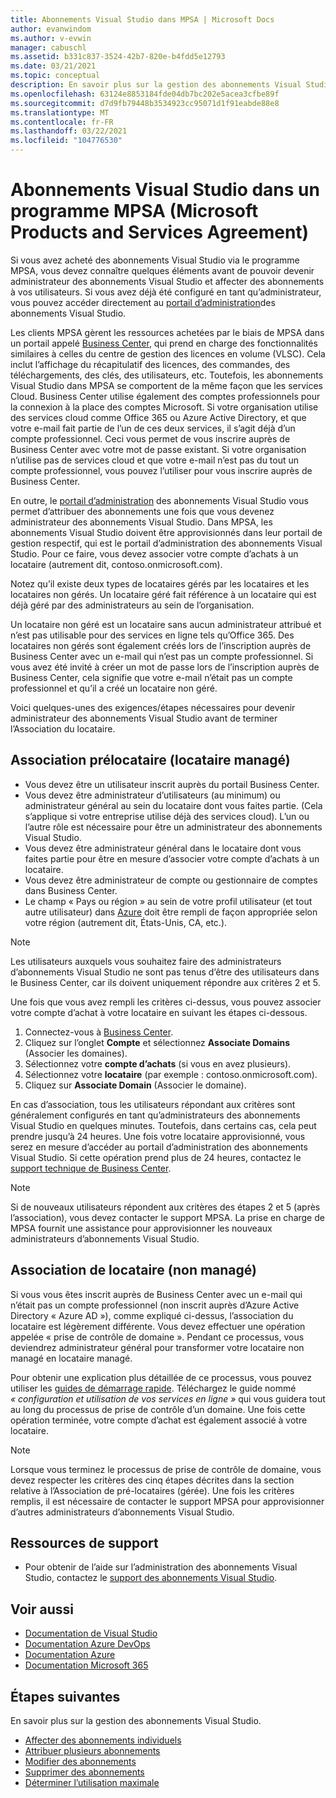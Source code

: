 ```yaml
---
title: Abonnements Visual Studio dans MPSA | Microsoft Docs
author: evanwindom
ms.author: v-evwin
manager: cabuschl
ms.assetid: b331c837-3524-42b7-820e-b4fdd5e12793
ms.date: 03/21/2021
ms.topic: conceptual
description: En savoir plus sur la gestion des abonnements Visual Studio dans un contrat Microsoft Products and services (MPSA)
ms.openlocfilehash: 63124e8853184fde04db7bc202e5acea3cfbe89f
ms.sourcegitcommit: d7d9fb79448b3534923cc95071d1f91eabde88e8
ms.translationtype: MT
ms.contentlocale: fr-FR
ms.lasthandoff: 03/22/2021
ms.locfileid: "104776530"
---
```

# <a name="visual-studio-subscriptions-in-a-microsoft-products-and-services-agreement-mpsa"></a>Abonnements Visual Studio dans un programme MPSA (Microsoft Products and Services Agreement)
Si vous avez acheté des abonnements Visual Studio via le programme MPSA, vous devez connaître quelques éléments avant de pouvoir devenir administrateur des abonnements Visual Studio et affecter des abonnements à vos utilisateurs. Si vous avez déjà été configuré en tant qu’administrateur, vous pouvez accéder directement au [portail d’administration](https://manage.visualstudio.com/)des abonnements Visual Studio.

Les clients MPSA gèrent les ressources achetées par le biais de MPSA dans un portail appelé [Business Center](https://businessaccount.microsoft.com/Customer), qui prend en charge des fonctionnalités similaires à celles du centre de gestion des licences en volume (VLSC). Cela inclut l’affichage du récapitulatif des licences, des commandes, des téléchargements, des clés, des utilisateurs, etc. Toutefois, les abonnements Visual Studio dans MPSA se comportent de la même façon que les services Cloud. Business Center utilise également des comptes professionnels pour la connexion à la place des comptes Microsoft. Si votre organisation utilise des services cloud comme Office 365 ou Azure Active Directory, et que votre e-mail fait partie de l’un de ces deux services, il s’agit déjà d’un compte professionnel. Ceci vous permet de vous inscrire auprès de Business Center avec votre mot de passe existant. Si votre organisation n’utilise pas de services cloud et que votre e-mail n’est pas du tout un compte professionnel, vous pouvez l’utiliser pour vous inscrire auprès de Business Center.

En outre, le [portail d’administration](https://manage.visualstudio.com/) des abonnements Visual Studio vous permet d’attribuer des abonnements une fois que vous devenez administrateur des abonnements Visual Studio. Dans MPSA, les abonnements Visual Studio doivent être approvisionnés dans leur portail de gestion respectif, qui est le portail d’administration des abonnements Visual Studio. Pour ce faire, vous devez associer votre compte d’achats à un locataire (autrement dit, contoso.onmicrosoft.com).

Notez qu’il existe deux types de locataires gérés par les locataires et les locataires non gérés. Un locataire géré fait référence à un locataire qui est déjà géré par des administrateurs au sein de l’organisation.

Un locataire non géré est un locataire sans aucun administrateur attribué et n’est pas utilisable pour des services en ligne tels qu’Office 365. Des locataires non gérés sont également créés lors de l’inscription auprès de Business Center avec un e-mail qui n’est pas un compte professionnel. Si vous avez été invité à créer un mot de passe lors de l’inscription auprès de Business Center, cela signifie que votre e-mail n’était pas un compte professionnel et qu’il a créé un locataire non géré.

Voici quelques-unes des exigences/étapes nécessaires pour devenir administrateur des abonnements Visual Studio avant de terminer l’Association du locataire.

## <a name="pre-tenant-association-managed-tenant"></a>Association prélocataire (locataire managé)
- Vous devez être un utilisateur inscrit auprès du portail Business Center.
- Vous devez être administrateur d’utilisateurs (au minimum) ou administrateur général au sein du locataire dont vous faites partie. (Cela s’applique si votre entreprise utilise déjà des services cloud). L’un ou l’autre rôle est nécessaire pour être un administrateur des abonnements Visual Studio.
- Vous devez être administrateur général dans le locataire dont vous faites partie pour être en mesure d’associer votre compte d’achats à un locataire.
- Vous devez être administrateur de compte ou gestionnaire de comptes dans Business Center.
- Le champ « Pays ou région » au sein de votre profil utilisateur (et tout autre utilisateur) dans [Azure](https://portal.azure.com/) doit être rempli de façon appropriée selon votre région (autrement dit, États-Unis, CA, etc.). 

> [!NOTE]
> Les utilisateurs auxquels vous souhaitez faire des administrateurs d’abonnements Visual Studio ne sont pas tenus d’être des utilisateurs dans le Business Center, car ils doivent uniquement répondre aux critères 2 et 5.

Une fois que vous avez rempli les critères ci-dessus, vous pouvez associer votre compte d’achat à votre locataire en suivant les étapes ci-dessous.
1. Connectez-vous à [Business Center](https://businessaccount.microsoft.com/Customer).
2. Cliquez sur l’onglet **Compte** et sélectionnez **Associate Domains** (Associer les domaines).
3. Sélectionnez votre **compte d’achats** (si vous en avez plusieurs).
4. Sélectionnez votre **locataire** (par exemple : contoso.onmicrosoft.com).
5. Cliquez sur **Associate Domain** (Associer le domaine).

En cas d’association, tous les utilisateurs répondant aux critères sont généralement configurés en tant qu’administrateurs des abonnements Visual Studio en quelques minutes. Toutefois, dans certains cas, cela peut prendre jusqu’à 24 heures. Une fois votre locataire approvisionné, vous serez en mesure d’accéder au portail d’administration des abonnements Visual Studio. Si cette opération prend plus de 24 heures, contactez le [support technique de Business Center](https://businessaccount.microsoft.com/Customer/ContactUs).

> [!NOTE]
> Si de nouveaux utilisateurs répondent aux critères des étapes 2 et 5 (après l’association), vous devez contacter le support MPSA. La prise en charge de MPSA fournit une assistance pour approvisionner les nouveaux administrateurs d’abonnements Visual Studio.

## <a name="tenant-association-unmanaged"></a>Association de locataire (non managé)
Si vous vous êtes inscrit auprès de Business Center avec un e-mail qui n’était pas un compte professionnel (non inscrit auprès d’Azure Active Directory « Azure AD »), comme expliqué ci-dessus, l’association du locataire est légèrement différente. Vous devez effectuer une opération appelée « prise de contrôle de domaine ». Pendant ce processus, vous deviendrez administrateur général pour transformer votre locataire non managé en locataire managé.

Pour obtenir une explication plus détaillée de ce processus, vous pouvez utiliser les [guides de démarrage rapide](https://www.microsoft.com/Licensing/existing-customer/business-center-training-and-resources.aspx). Téléchargez le guide nommé *« configuration et utilisation de vos services en ligne »* qui vous guidera tout au long du processus de prise de contrôle d’un domaine. Une fois cette opération terminée, votre compte d’achat est également associé à votre locataire.

> [!NOTE]
> Lorsque vous terminez le processus de prise de contrôle de domaine, vous devez respecter les critères des cinq étapes décrites dans la section relative à l’Association de pré-locataires (gérée). Une fois les critères remplis, il est nécessaire de contacter le support MPSA pour approvisionner d’autres administrateurs d’abonnements Visual Studio.

## <a name="support-resources"></a>Ressources de support
- Pour obtenir de l’aide sur l’administration des abonnements Visual Studio, contactez le [support des abonnements Visual Studio](https://aka.ms/vsadminhelp).

## <a name="see-also"></a>Voir aussi
- [Documentation de Visual Studio](/visualstudio/)
- [Documentation Azure DevOps](/azure/devops/)
- [Documentation Azure](/azure/)
- [Documentation Microsoft 365](/microsoft-365/)

## <a name="next-steps"></a>Étapes suivantes
En savoir plus sur la gestion des abonnements Visual Studio.
- [Affecter des abonnements individuels](assign-license.md)
- [Attribuer plusieurs abonnements](assign-license-bulk.md)
- [Modifier des abonnements](edit-license.md)
- [Supprimer des abonnements](delete-license.md)
- [Déterminer l’utilisation maximale](maximum-usage.md)